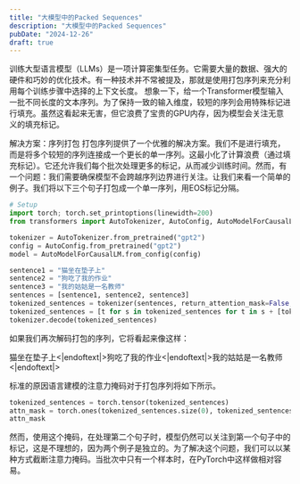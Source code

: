 ```yaml
---
title: "大模型中的Packed Sequences"
description: "大模型中的Packed Sequences"
pubDate: "2024-12-26"
draft: true
---
```


训练大型语言模型（LLMs）是一项计算密集型任务。它需要大量的数据、强大的硬件和巧妙的优化技术。有一种技术并不常被提及，那就是使用打包序列来充分利用每个训练步骤中选择的上下文长度。
想象一下，给一个Transformer模型输入一批不同长度的文本序列。为了保持一致的输入维度，较短的序列会用特殊标记进行填充。虽然这看起来无害，但它浪费了宝贵的GPU内存，因为模型会关注无意义的填充标记。

解决方案：序列打包
打包序列提供了一个优雅的解决方案。我们不是进行填充，而是将多个较短的序列连接成一个更长的单一序列。这最小化了计算浪费（通过填充标记）。它还允许我们每个批次处理更多的标记，从而减少训练时间。然而，有一个问题：我们需要确保模型不会跨越序列边界进行关注。让我们来看一个简单的例子。我们将以下三个句子打包成一个单一序列，用EOS标记分隔。

```python title=python
# Setup
import torch; torch.set_printoptions(linewidth=200)
from transformers import AutoTokenizer, AutoConfig, AutoModelForCausalLM

tokenizer = AutoTokenizer.from_pretrained("gpt2")
config = AutoConfig.from_pretrained("gpt2")
model = AutoModelForCausalLM.from_config(config)
```

```python title=python
sentence1 = "猫坐在垫子上"
sentence2 = "狗吃了我的作业"
sentence3 = "我的姑姑是一名教师"
sentences = [sentence1, sentence2, sentence3]
tokenized_sentences = tokenizer(sentences, return_attention_mask=False, add_special_tokens=False)["input_ids"]
tokenized_sentences = [t for s in tokenized_sentences for t in s + [tokenizer.eos_token_id]]
tokenizer.decode(tokenized_sentences)
```

如果我们再次解码打包的序列，它将看起来像这样：

猫坐在垫子上<|endoftext|>狗吃了我的作业<|endoftext|>我的姑姑是一名教师<|endoftext|>

标准的原因语言建模的注意力掩码对于打包序列将如下所示。

```python
tokenized_sentences = torch.tensor(tokenized_sentences)
attn_mask = torch.ones(tokenized_sentences.size(0), tokenized_sentences.size(0), dtype=torch.int).tril()
attn_mask
```

然而，使用这个掩码，在处理第二个句子时，模型仍然可以关注到第一个句子中的标记，这是不理想的，因为两个例子是独立的。为了解决这个问题，我们可以以某种方式截断注意力掩码。当批次中只有一个样本时，在PyTorch中这样做相对容易。
